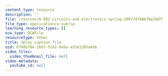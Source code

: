 ```yaml
---
content_type: resource
description: ''
file: /courses/6-002-circuits-and-electronics-spring-2007/0768b78e26d75c628ebaa31e1205a4ab_bX8i2yECWaU.vtt
file_type: application/x-subrip
learning_resource_types: []
ocw_type: OCWFile
resourcetype: Other
title: 3play caption file
uid: 0768b78e-26d7-5c62-8eba-a31e1205a4ab
video_files:
  video_thumbnail_file: null
video_metadata:
  youtube_id: null
---
```

